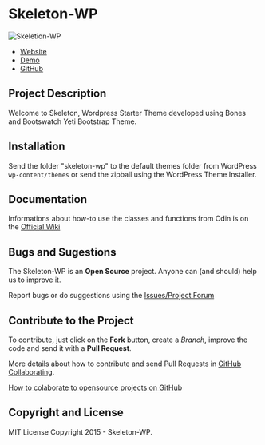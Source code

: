 # Skeleton-WP

![Skeletion-WP](https://github.com/dkalawadia/Skeleton-WP/blob/master/library/images/logo.png)

* [Website](http://kodehelp.com/skeleton-wp/)
* [Demo](http://kodehelp.com/skeleton-wp/demo)
* [GitHub](https://github.com/dkalawadia/Skeleton-WP)

## Project Description ##

Welcome to Skeleton, Wordpress Starter Theme developed using Bones and Bootswatch Yeti Bootstrap Theme.


## Installation ##

Send the folder "skeleton-wp" to the default themes folder from WordPress `wp-content/themes` or send the zipball using the WordPress Theme Installer.

## Documentation ##

Informations about how-to use the classes and functions from Odin is on the [Official Wiki](https://github.com/dkalawadia/Skeleton-WP/wiki/)

## Bugs and Sugestions ##

The Skeleton-WP is an **Open Source** project. Anyone can (and should) help us to improve it.

Report bugs or do suggestions using the [Issues/Project Forum](https://github.com/dkalawadia/Skeleton-WP/issues)

## Contribute to the Project ##

To contribute, just click on the **Fork** button, create a *Branch*, improve the code and send it with a **Pull Request**.

More details about how to contribute and send Pull Requests in [GitHub Collaborating](https://help.github.com/categories/63/articles).

[How to colaborate to opensource projects on GitHub](http://www.youtube.com/watch?v=H3olaBo83As)

## Copyright and License ##
MIT License
Copyright 2015 - Skeleton-WP.
